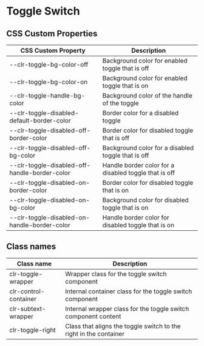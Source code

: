 # Toggle Switch

## CSS Custom Properties

| CSS Custom Property                           | Description                                           |
| --------------------------------------------- | ----------------------------------------------------- |
| --clr-toggle-bg-color-off                     | Background color for enabled toggle that is off       |
| --clr-toggle-bg-color-on                      | Background color for enabled toggle that is on        |
| --clr-toggle-handle-bg-color                  | Background color of the handle of the toggle          |
| --clr-toggle-disabled-default-border-color    | Border color for a disabled toggle                    |
| --clr-toggle-disabled-off-border-color        | Border color for disabled toggle that is off          |
| --clr-toggle-disabled-off-bg-color            | Background color for a disabled toggle that is off    |
| --clr-toggle-disabled-off-handle-border-color | Handle border color for a disabled toggle that is off |
| --clr-toggle-disabled-on-border-color         | Border color for disabled toggle that is on           |
| --clr-toggle-disabled-on-bg-color             | Background color for disabled toggle that is on       |
| --clr-toggle-disabled-on-handle-border-color  | Handle border color for disabled toggle that is on    |

## Class names

| Class name            | Description                                                       |
| --------------------- | ----------------------------------------------------------------- |
| clr-toggle-wrapper    | Wrapper class for the toggle switch component                     |
| clr-control-container | Internal container class for the toggle switch component          |
| clr-subtext-wrapper   | Internal wrapper class for the toggle switch component content    |
| clr-toggle-right      | Class that aligns the toggle switch to the right in the container |
